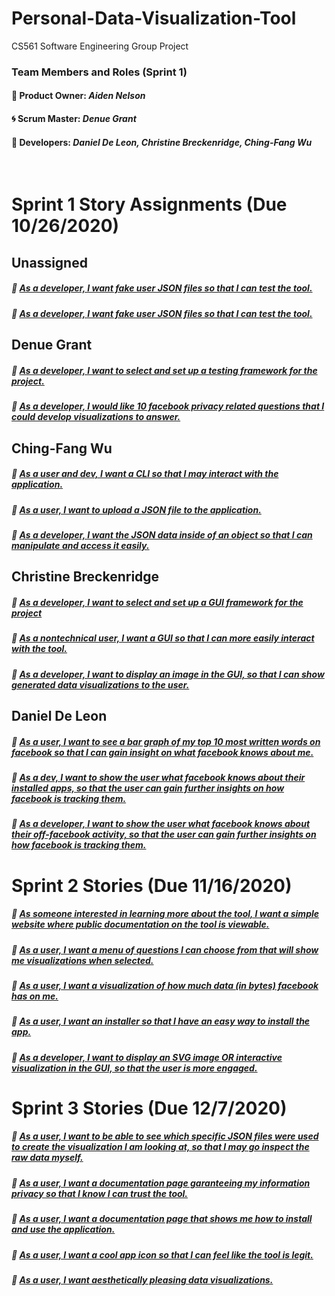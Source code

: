 # Personal-Data-Visualization-Tool
CS561 Software Engineering Group Project


### Team Members and Roles (Sprint 1)
#### :dog: Product Owner: *Aiden Nelson*
#### :cyclone: Scrum Master: *Denue Grant*
#### :hammer: Developers: *Daniel De Leon, Christine Breckenridge, Ching-Fang Wu*
<br/>

# Sprint 1 Story Assignments (Due 10/26/2020)

## Unassigned 

##### :closed_book: [As a developer, I want fake user JSON files so that I can test the tool.](https://github.com/Aidenjn/Personal-Data-Visualization-Tool/milestone/6)
##### :closed_book: [As a developer, I want fake user JSON files so that I can test the tool.](https://github.com/Aidenjn/Personal-Data-Visualization-Tool/milestone/6)

## Denue Grant

##### :closed_book: [As a developer, I want to select and set up a testing framework for the project.](https://github.com/Aidenjn/Personal-Data-Visualization-Tool/milestone/22)

##### :closed_book: [As a developer, I would like 10 facebook privacy related questions that I could develop visualizations to answer.](https://github.com/Aidenjn/Personal-Data-Visualization-Tool/milestone/24)


## Ching-Fang Wu

##### :closed_book: [As a user and dev, I want a CLI so that I may interact with the application.](https://github.com/Aidenjn/Personal-Data-Visualization-Tool/milestone/12)

##### :closed_book: [As a user, I want to upload a JSON file to the application.](https://github.com/Aidenjn/Personal-Data-Visualization-Tool/milestone/4)

##### :closed_book: [As a developer, I want the JSON data inside of an object so that I can manipulate and access it easily.](https://github.com/Aidenjn/Personal-Data-Visualization-Tool/milestone/5)


## Christine Breckenridge

##### :closed_book: [As a developer, I want to select and set up a GUI framework for the project](https://github.com/Aidenjn/Personal-Data-Visualization-Tool/milestone/23)

##### :closed_book: [As a nontechnical user, I want a GUI so that I can more easily interact with the tool.](https://github.com/Aidenjn/Personal-Data-Visualization-Tool/milestone/11)

##### :closed_book: [As a developer, I want to display an image in the GUI, so that I can show generated data visualizations to the user.](https://github.com/Aidenjn/Personal-Data-Visualization-Tool/milestone/21)


## Daniel De Leon

##### :closed_book: [As a user, I want to see a bar graph of my top 10 most written words on facebook so that I can gain insight on what facebook knows about me.](https://github.com/Aidenjn/Personal-Data-Visualization-Tool/milestone/14)

##### :closed_book: [As a dev, I want to show the user what facebook knows about their installed apps, so that the user can gain further insights on how facebook is tracking them.](https://github.com/Aidenjn/Personal-Data-Visualization-Tool/milestone/16)

##### :closed_book: [As a developer, I want to show the user what facebook knows about their off-facebook activity, so that the user can gain further insights on how facebook is tracking them.](https://github.com/Aidenjn/Personal-Data-Visualization-Tool/milestone/17)



# Sprint 2 Stories (Due 11/16/2020)

##### :closed_book: [As someone interested in learning more about the tool, I want a simple website where public documentation on the tool is viewable.](https://github.com/Aidenjn/Personal-Data-Visualization-Tool/milestone/15)

##### :closed_book: [As a user, I want a menu of questions I can choose from that will show me visualizations when selected.](https://github.com/Aidenjn/Personal-Data-Visualization-Tool/milestone/20)

##### :closed_book: [As a user, I want a visualization of how much data (in bytes) facebook has on me.](https://github.com/Aidenjn/Personal-Data-Visualization-Tool/milestone/19)

##### :closed_book: [As a user, I want an installer so that I have an easy way to install the app.](https://github.com/Aidenjn/Personal-Data-Visualization-Tool/milestone/7)

##### :closed_book: [As a developer, I want to display an SVG image OR interactive visualization in the GUI, so that the user is more engaged.](https://github.com/Aidenjn/Personal-Data-Visualization-Tool/milestone/25)


# Sprint 3 Stories (Due 12/7/2020)

##### :closed_book: [As a user, I want to be able to see which specific JSON files were used to create the visualization I am looking at, so that I may go inspect the raw data myself.](https://github.com/Aidenjn/Personal-Data-Visualization-Tool/milestone/18)

##### :closed_book: [As a user, I want a documentation page garanteeing my information privacy so that I know I can trust the tool.](https://github.com/Aidenjn/Personal-Data-Visualization-Tool/milestone/9)

##### :closed_book: [As a user, I want a documentation page that shows me how to install and use the application.](https://github.com/Aidenjn/Personal-Data-Visualization-Tool/milestone/10)

##### :closed_book: [As a user, I want a cool app icon so that I can feel like the tool is legit.](https://github.com/Aidenjn/Personal-Data-Visualization-Tool/milestone/8)

##### :closed_book: [As a user, I want aesthetically pleasing data visualizations.](https://github.com/Aidenjn/Personal-Data-Visualization-Tool/milestone/26)

